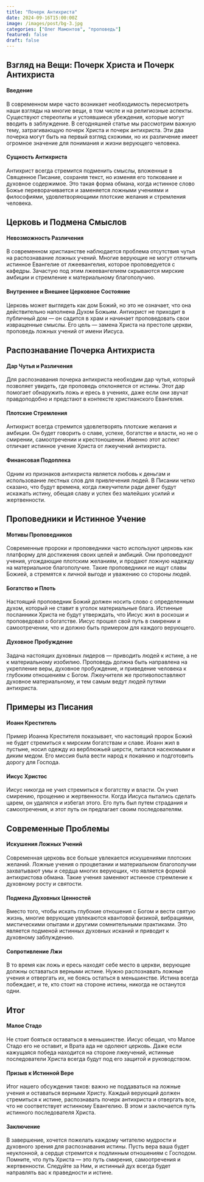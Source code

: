 ```yaml
---
title: "Почерк Антихриста"
date: 2024-09-16T15:00:00Z
image: /images/post/bg-3.jpg
categories: ["Олег Мамонтов", "проповедь"]
featured: false
draft: false
---
```


## Взгляд на Вещи: Почерк Христа и Почерк Антихриста

#### Введение

В современном мире часто возникает необходимость пересмотреть наши взгляды на многие вещи, в том числе и на религиозные аспекты. Существуют стереотипы и устоявшиеся убеждения, которые могут вводить в заблуждение. В сегодняшней статье мы рассмотрим важную тему, затрагивающую почерк Христа и почерк антихриста. Эти два почерка могут быть на первый взгляд схожими, но их различение имеет огромное значение для понимания и жизни верующего человека.

#### Сущность Антихриста

Антихрист всегда стремится подменить смыслы, вложенные в Священное Писание, сохраняя текст, но изменяя его толкование и духовное содержимое. Это такая форма обмана, когда истинное слово Божье переворачивается и заменяется ложными учениями и философиями, удовлетворяющими плотские желания и стремления человека.

## Церковь и Подмена Смыслов

#### Невозможность Различения

В современном христианстве наблюдается проблема отсутствия чутья на распознавание ложных учений. Многие верующие не могут отличить истинное Евангелие от лжеевангелия, которое проповедуется с кафедры. Зачастую под этим лжеевангелием скрываются мирские амбиции и стремление к материальному благополучию.

#### Внутреннее и Внешнее Церковное Состояние

Церковь может выглядеть как дом Божий, но это не означает, что она действительно наполнена Духом Божьим. Антихрист не приходит в публичный дом — он садится в храм и начинает проповедовать свои извращенные смыслы. Его цель — замена Христа на престоле церкви, проповедь ложных учений от имени Иисуса.

## Распознавание Почерка Антихриста

#### Дар Чутья и Различения

Для распознавания почерка антихриста необходим дар чутья, который позволяет увидеть, где проповедь отклоняется от истины. Этот дар помогает обнаружить ложь и ересь в учениях, даже если они звучат правдоподобно и предстают в контексте христианского Евангелия.

#### Плотские Стремления

Антихрист всегда стремится удовлетворять плотские желания и амбиции. Он будет говорить о славе, успехе, богатстве и власти, но не о смирении, самоотречении и крестоношении. Именно этот аспект отличает истинное учение Христа от лжеучений антихриста.

#### Финансовая Подоплека

Одним из признаков антихриста является любовь к деньгам и использование лестных слов для привлечения людей. В Писании четко сказано, что будут времена, когда лжеучители ради денег будут искажать истину, обещая славу и успех без малейших усилий и жертвенности.

## Проповедники и Истинное Учение

#### Мотивы Проповедников

Современные пророки и проповедники часто используют церковь как платформу для достижения своих целей и амбиций. Они проповедуют учения, угождающие плотским желаниям, и продают ложную надежду на материальное благополучие. Такие проповедники не ищут славы Божией, а стремятся к личной выгоде и уважению со стороны людей.

#### Богатство и Плоть

Настоящий проповедник Божий должен носить слово с определенным духом, который не ставит в уголок материальные блага. Истинные посланники Христа не будут утверждать, что Иисус жил в роскоши и проповедовал о богатстве. Иисус прошел свой путь в смирении и самоотречении, что и должно быть примером для каждого верующего.

#### Духовное Пробуждение

Задача настоящих духовных лидеров — приводить людей к истине, а не к материальному изобилию. Проповедь должна быть направлена на укрепление веры, духовное пробуждение, и приведение человека к глубоким отношениям с Богом. Лжеучителя же противопоставляют духовное материальному, и тем самым ведут людей путями антихриста.

## Примеры из Писания

#### Иоанн Креститель

Пример Иоанна Крестителя показывает, что настоящий пророк Божий не будет стремиться к мирским богатствам и славе. Иоанн жил в пустыне, носил одежду из верблюжьей шерсти, питался насекомыми и диким медом. Его миссия была вести народ к покаянию и подготовить дорогу для Господа.

#### Иисус Христос

Иисус никогда не учил стремиться к богатству и власти. Он учил смирению, прощению и жертвенности. Когда Иисуса пытались сделать царем, он удалялся и избегал этого. Его путь был путем страдания и самоотречения, и этот путь он предлагает своим последователям.

## Современные Проблемы

#### Искушения Ложных Учений

Современная церковь все больше увлекается искушениями плотских желаний. Ложные учения о процветании и материальном благополучии захватывают умы и сердца многих верующих, что является формой антихристова обмана. Такие учения заменяют истинное стремление к духовному росту и святости.

#### Подмена Духовных Ценностей

Вместо того, чтобы искать глубокие отношения с Богом и вести святую жизнь, многие верующие увлекаются квантовой физикой, вибрациями, мистическими опытами и другими сомнительными практиками. Это является подменой истинных духовных исканий и приводит к духовному заблуждению.

#### Сопротивление Лжи

В то время как ложь и ересь находят себе место в церкви, верующие должны оставаться верными истине. Нужно распознавать ложные учения и отвергать их, не боясь остаться в меньшинстве. Истина всегда побеждает, и те, кто стоит на стороне истины, никогда не останутся одни.

## Итог

#### Малое Стадо

Не стоит бояться оставаться в меньшинстве. Иисус обещал, что Малое Стадо его не оставит, и Врата ада не одолеют церковь. Даже если кажущаяся победа находится на стороне лжеучений, истинные последователи Христа всегда будут под его защитой и руководством.

#### Призыв к Истинной Вере

Итог нашего обсуждения таков: важно не поддаваться на ложные учения и оставаться верными Христу. Каждый верующий должен стремиться к истине, распознавать почерк антихриста и отвергать все, что не соответствует истинному Евангелию. В этом и заключается путь истинного последователя Христа.

#### Заключение

В завершение, хочется пожелать каждому читателю мудрости и духовного зрения для распознавания истины. Пусть вера ваша будет неуклонной, а сердце стремится к подлинным отношениям с Господом. Помните, что путь Христа — это путь смирения, самоотречения и жертвенности. Следуйте за Ним, и истинный дух всегда будет направлять вас к праведности и истине.
